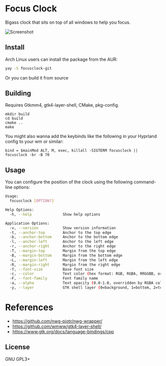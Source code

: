 # Focus Clock

Bigass clock that sits on top of all windows to help you focus.

![Screenshot](./.github/screenshot.png)

## Install

Arch Linux users can install the package from the AUR:

```sh
yay -S focusclock-git
```

Or you can build it from source

## Building

Requires Gtkmm4, gtk4-layer-shell, CMake, pkg-config.

```
mkdir build
cd build
cmake ..
make
```

You might also wanna add the keybinds like the following in your Hyprland config
to your wm or similar:

```
bind = $mainMod ALT, M, exec, killall -SIGTERM focusclock || focusclock -br -B 70
```

## Usage

You can configure the position of the clock using the following command-line
options:

```sh
Usage:
  focusclock [OPTION?]

Help Options:
  -h, --help              Show help options

Application Options:
  -v, --version           Show version information
  -t, --anchor-top        Anchor to the top edge
  -b, --anchor-bottom     Anchor to the bottom edge
  -l, --anchor-left       Anchor to the left edge
  -r, --anchor-right      Anchor to the right edge
  -T, --margin-top        Margin from the top edge
  -B, --margin-bottom     Margin from the bottom edge
  -L, --margin-left       Margin from the left edge
  -R, --margin-right      Margin from the right edge
  -f, --font-size         Base font size
  -c, --color             Text color (hex format: RGB, RGBA, RRGGBB, or RRGGBBAA)
  -F, --font-family       Font family name
  -a, --alpha             Text opacity (0.0-1.0, overridden by RGBA color)
  -y, --layer             GTK shell layer (0=background, 1=bottom, 2=top, 3=overlay, 4=no_layer)


```

# References

- https://github.com/nwg-piotr/nwg-wrapper/
- https://github.com/wmww/gtk4-layer-shell/
- https://www.gtk.org/docs/language-bindings/cpp

## License

GNU GPL3+
